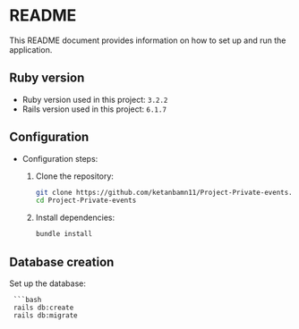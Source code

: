 # README

This README document provides information on how to set up and run the application.

## Ruby version

* Ruby version used in this project: `3.2.2`
* Rails version used in this project: `6.1.7`

## Configuration

* Configuration steps:

  1. Clone the repository:

     ```bash
     git clone https://github.com/ketanbamn11/Project-Private-events.git
     cd Project-Private-events
     ```

  2. Install dependencies:

     ```bash
     bundle install
     ```

## Database creation

Set up the database:

     ```bash
     rails db:create
     rails db:migrate
